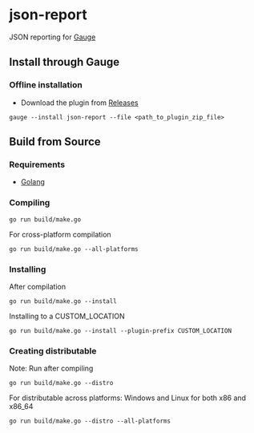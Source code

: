 json-report
==========
JSON reporting for [Gauge](http://getgauge.io)

Install through Gauge
---------------------

### Offline installation
* Download the plugin from [Releases](https://github.com/apoorvam/json-report/releases)
```
gauge --install json-report --file <path_to_plugin_zip_file>
```

Build from Source
-----------------

### Requirements
* [Golang](http://golang.org/)

### Compiling

```
go run build/make.go
```

For cross-platform compilation

```
go run build/make.go --all-platforms
```

### Installing
After compilation

```
go run build/make.go --install
```

Installing to a CUSTOM_LOCATION

```
go run build/make.go --install --plugin-prefix CUSTOM_LOCATION
```

### Creating distributable

Note: Run after compiling

```
go run build/make.go --distro
```

For distributable across platforms: Windows and Linux for both x86 and x86_64

```
go run build/make.go --distro --all-platforms
```

